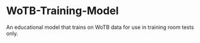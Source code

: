 # WoTB-Training-Model
An educational model that trains on WoTB data for use in training room tests only.
